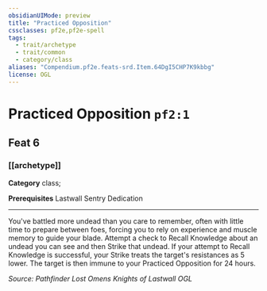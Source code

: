 ```yaml
---
obsidianUIMode: preview
title: "Practiced Opposition"
cssclasses: pf2e,pf2e-spell
tags:
  - trait/archetype
  - trait/common
  - category/class
aliases: "Compendium.pf2e.feats-srd.Item.64DgI5CHP7K9kbbg"
license: OGL
---
```

# Practiced Opposition `pf2:1`
## Feat 6
### [[archetype]]

**Category** class; 



**Prerequisites** Lastwall Sentry Dedication
* * *
You've battled more undead than you care to remember, often with little time to prepare between foes, forcing you to rely on experience and muscle memory to guide your blade. Attempt a check to Recall Knowledge about an undead you can see and then Strike that undead. If your attempt to Recall Knowledge is successful, your Strike treats the target's resistances as 5 lower. The target is then immune to your Practiced Opposition for 24 hours.

*Source: Pathfinder Lost Omens Knights of Lastwall*
*OGL*